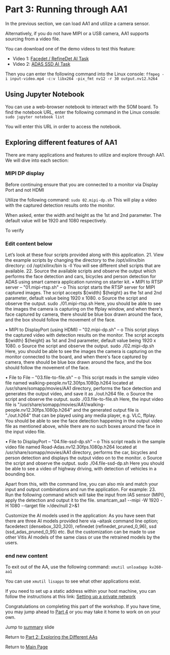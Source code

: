 # Part 3: Running through AA1

In the previous section, we can load AA1 and utilize a camera sensor.

Alternatively, if you do not have MIPI or a USB camera, AA1 supports sourcing from a video file.

You can download one of the demo videos to test this feature:
 - Video 1: [Facedet / RefineDet AI Task](https://pixabay.com/videos/alley-people-walk-street-ukraine-39837/)
 - Video 2: [ADAS SSD AI Task](https://pixabay.com/videos/freeway-traffic-cars-rainy-truck-8358/)

Then you can enter the following command into the Linux console: `ffmpeg -i input-video.mp4 -c:v libx264 -pix_fmt nv12 -r 30 output.nv12.h264`

## Using Jupyter Notebook 
You can use a web-browser notebook to interact with the SOM board.
To find the notebook URL, enter the following command in the Linux console: `sudo jupyter notebook list`

You will enter this URL in order to access the notebook. 

## Exploring different features of AA1

There are many applications and features to utilize and explore through AA1. We will dive into each section: 

### MIPI DP display
Before continuing ensure that you are connected to a monitor via Display Port and not HDMI

Utilize the following command: `sudo 02.mipi-dp.sh`
This will play a video with the captured detection results onto the monitor.

When asked, enter the width and height as the 1st and 2nd parameter. The default value will be 1920 and 1080 respectively.

To verify

### Edit content below
Let’s look at these four scripts provided along with this application. 
21.	View the example scripts by changing the directory to the /opt/xilinx/bin directory:
cd /opt/xilinx/bin
ls -ll
You will see different shell scripts that are available. 
22.	Source the available scripts and observe the output which performs the face detection and cars, bicycles and person detection for ADAS using smart camera application running on starter kit.
•	MIPI to RTSP server – "01.mipi-rtsp.sh" – 
o	This script starts the RTSP server for MIPI captured images. The script accepts ${width} ${height} as the 1st and 2nd parameter, default value being 1920 x 1080.
o	Source the script and observe the output.
sudo ./01.mipi-rtsp.sh 
Here, you should be able to see the images the camera is capturing on the ffplay window, and when there's face captured by camera, there should be blue box drawn around the face, and the box should follow the movement of the face. 

•	MIPI to DisplayPort (using HDMI) – "02.mipi-dp.sh" – 
o	This script plays the captured video with detection results on the monitor. The script accepts ${width} ${height} as 1st and 2nd parameter, default value being 1920 x 1080.
o	Source the script and observe the output.
sudo ./02.mipi-dp.sh
Here, you should be able to see the images the camera is capturing on the monitor connected to the board, and when there's face captured by camera, there should be blue box drawn around the face, and the box should follow the movement of the face.

•	File to File – "03.file-to-file.sh" – 
o	This script reads in the sample video file named walking-people.nv12.30fps.1080p.h264 located at /usr/share/somapp/movies/AA1 directory, performs the face detection and generates the output video, and save it as ./out.h264 file. 
o	Source the script and observe the output.
sudo ./03.file-to-file.sh
Here, the input video file is "/usr/share/somapp/movies/AA1/walking-people.nv12.30fps.1080p.h264" and the generated output file is "./out.h264" that can be played using any media player, e.g. VLC, ffplay.
You should be able to see the face detection happening in the output video file as mentioned above, while there are no such boxes around the face in the input video file.

•	File to DisplayPort – "04.file-ssd-dp.sh" –
o	This script reads in the sample video file named Road-Adas.nv12.30fps.1080p.h264 located at /usr/share/somapp/movies/AA1 directory, performs the car, bicycles and person detection and displays the output video on to the monitor. 
o	Source the script and observe the output.
sudo ./04.file-ssd-dp.sh
Here you should be able to see a video of highway driving, with detection of vehicles in a bounding box.

Apart from this, with the command line, you can also mix and match your input and output combinations and run the application. For example:
23.	Run the following command which will take the input from IAS sensor (MIPI), apply the detection and output it to the file. 
smartcam_aa1 --mipi -W 1920 -H 1080 --target file >/dev/null 2>&1

Customize the AI models used in the application: 
As you have seen that there are three AI models provided here via –aitask command line option; facedetect (densebox_320_320), refinedet (refinedet_pruned_0_96), ssd (ssd_adas_pruned_0_95) etc. But the customization can be made to use other Vitis AI models of the same class or use the retrained models by the users.



### end new content




To exit out of the AA, use the following command: `xmutil unloadapp kv260-aa1`

You can use `xmutil lisapps` to see what other applications exist. 

If you need to set up a static address within your host machine, you can follow the instructions at this link:
[Setting up a private network](https://xilinx.github.io/vck190-base-trd/build/html/run.html#setting-a-private-network) 


Congratulations on completing this part of the workshop. If you have time, you may jump ahead to [Part 4](https://github.com/Xilinx/Xilinx_KV260_Workshop/blob/main/Part%204:%20Optional%20Demo.md) or you may take it home to work on on your own.

Jump to [summary](https://github.com/Xilinx/Xilinx_KV260_Workshop/blob/main/Takeaways.md) slide

Return to [Part 2: Exploring the Different AAs](https://github.com/Xilinx/Xilinx_KV260_Workshop/blob/main/Part%202:%20Exploring%20the%20Different%20AAs.md)

Return to [Main Page](https://github.com/Xilinx/Xilinx_KV260_Workshop)
